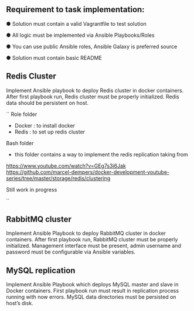 
## Requirement to task implementation:
● Solution must contain a valid Vagrantfile to test solution

● All logic must be implemented via Ansible Playbooks/Roles

● You can use public Ansible roles, Ansible Galaxy is preferred source

● Solution must contain basic README

## Redis Cluster
Implement Ansible playbook to deploy Redis cluster in docker containers.
After first playbook run, Redis cluster must be properly initialized. Redis data should be
persistent on host.

``
Role folder
- Docker : to install docker
- Redis : to set up redis cluster

Bash folder
- this folder contains a way to implement the redis replication taking from

https://www.youtube.com/watch?v=GEg7s3i6Jak
https://github.com/marcel-dempers/docker-development-youtube-series/tree/master/storage/redis/clustering


Still work in progress

``


## RabbitMQ cluster
Implement Ansible Playbook to deploy RabbitMQ cluster in docker containers.
After first playbook run, RabbitMQ cluster must be properly initialized. Management interface
must be present, admin username and password must be configurable via Ansible variables.

## MySQL replication
Implement Ansible Playbook which deploys MySQL master and slave in Docker containers.
First playbook run must result in replication process running with now errors. MySQL data
directories must be persisted on host’s disk.